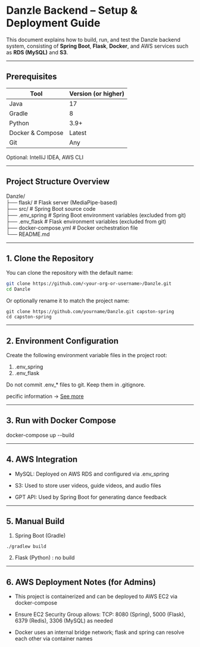 # Danzle Backend – Setup & Deployment Guide
This document explains how to build, run, and test the Danzle backend system, consisting of **Spring Boot**, **Flask**, **Docker**, and AWS services such as **RDS (MySQL)** and **S3**.

---

## Prerequisites

| Tool              | Version (or higher) |
|-------------------|---------------------|
| Java              | 17                  |
| Gradle            | 8                   |
| Python            | 3.9+                |
| Docker & Compose  | Latest              |
| Git               | Any                 |

Optional: IntelliJ IDEA, AWS CLI

---

## Project Structure Overview
Danzle/</br>
├── flask/ # Flask server (MediaPipe-based)</br>
├── src/ # Spring Boot source code</br>
├── .env_spring # Spring Boot environment variables (excluded from git)</br>
├── .env_flask # Flask environment variables (excluded from git)</br>
├── docker-compose.yml # Docker orchestration file</br>
└── README.md</br>

---

## 1. Clone the Repository
You can clone the repository with the default name:

```bash
git clone https://github.com/<your-org-or-username>/Danzle.git
cd Danzle
```

Or optionally rename it to match the project name:
```
git clone https://github.com/yourname/Danzle.git capston-spring
cd capston-spring
```
---

## 2. Environment Configuration
Create the following environment variable files in the project root:

1. .env_spring
2. .env_flask

Do not commit .env_* files to git. Keep them in .gitignore.

pecific information -> [See more](https://github.com/sohee6989/CapstoneProject_Capjjang/blob/Server/README.md)

---

## 3. Run with Docker Compose
docker-compose up --build

---

## 4. AWS Integration
- MySQL: Deployed on AWS RDS and configured via .env_spring

- S3: Used to store user videos, guide videos, and audio files

- GPT API: Used by Spring Boot for generating dance feedback

---

## 5. Manual Build 
1. Spring Boot (Gradle)
```
./gradlew build
```

2. Flask (Python) : no build

---

## 6. AWS Deployment Notes (for Admins)
- This project is containerized and can be deployed to AWS EC2 via docker-compose

- Ensure EC2 Security Group allows:
TCP: 8080 (Spring), 5000 (Flask), 6379 (Redis), 3306 (MySQL) as needed

- Docker uses an internal bridge network; flask and spring can resolve each other via container names
